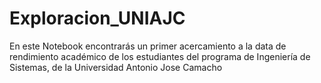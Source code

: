 # Exploracion_UNIAJC
En este Notebook encontrarás un primer acercamiento a la data de rendimiento académico de los estudiantes del programa de Ingeniería de Sistemas, de la Universidad Antonio Jose Camacho
